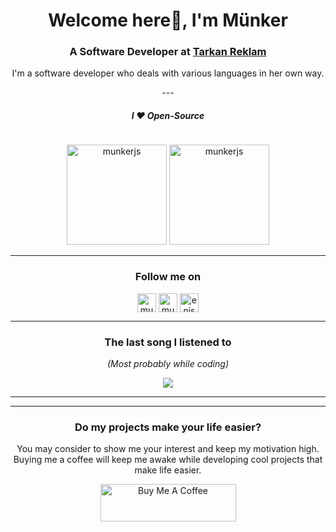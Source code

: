 <h1 align="center">Welcome here👋, I'm Münker</h1>
<h3 align="center">A Software Developer at <a href="https://tarkanreklam.com/">Tarkan Reklam</a></h3>
<p align="center"> I'm a software developer who deals with various languages in her own way.</p>

<p align="center">
---
</p>

<h5 align="center"> I ❤ Open-Source</h4>

<p align="center"> <img src="https://komarev.com/ghpvc/?username=munkerjs" alt="munkerjs" height="1" /> </p>

<p align="center">
<img src="https://github-readme-stats.vercel.app/api/top-langs/?username=munkerjs&layout=compact&theme=tokyonight&count_private=true" alt="munkerjs" height="160" />
<img src="https://github-readme-stats.vercel.app/api?username=munkerjs&show_icons=true&theme=tokyonight&count_private=true" alt="munkerjs" height="160" />
</p>

<p align="center">
</p>

<hr />

<h3 align="center"> Follow me on </h4>
           
<p align="center">
<a href="https://dev.to/munkerjs" target="blank"><img align="center" src="https://cdn.jsdelivr.net/npm/simple-icons@3.0.1/icons/dev-dot-to.svg" alt="munkerjs" height="30" width="30" /></a>
<a href="https://twitter.com/munkerjs" target="blank"><img align="center" src="https://cdn.jsdelivr.net/npm/simple-icons@3.0.1/icons/twitter.svg" alt="munkerjs" height="30" width="30" /></a>
<a href="https://instagram.com/munker.e" target="blank"><img align="center" src="https://cdn.jsdelivr.net/npm/simple-icons@3.0.1/icons/instagram.svg" alt="enisnecipoglu" height="30" width="30" /></a>
</p>

<hr />


<h3 align="center"> The last song I listened to </h4>
<p align="center"> <i> (Most probably while coding) </i>
<p align="center">
  <a href="https://spotify-github-profile.vercel.app/api/view?uid=munkererkadam&redirect=true">
    <img src="https://spotify-github-profile.vercel.app/api/view?uid=munkererkadam&cover_image=true&theme=default" />
  </a>
</p>
<hr />


---

<h3 align="center"> Do my projects make your life easier?</h3>
<p align="center">
You may consider to show me your interest and keep my motivation high. Buying me a coffee will keep me awake while developing cool projects that make life easier.
</p>
<p align="center">
<a href="https://www.buymeacoffee.com/munkerjs" target="_blank"><img src="https://cdn.buymeacoffee.com/buttons/v2/default-violet.png" alt="Buy Me A Coffee" style="height: 60px !important;width: 217px !important;" ></a>
</p>
